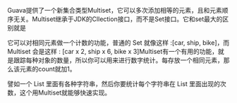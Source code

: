  Guava提供了一个新集合类型Multiset，它可以多次添加相等的元素，且和元素顺序无关。Multiset继承于JDK的Cllection接口，而不是Set接口。它和set最大的区别就是

它可以对相同元素做一个计数的功能，普通的 Set 就像这样 :[car, ship, bike]，而 Multiset 会是这样 : [car x 2, ship x 6, bike x 3]Multiset有一个有用的功能，就是跟踪每种对象的数量，所以你可以用来进行数字统计。每存放一个相同元素，那么该元素的count就加1。

譬如一个 List 里面有各种字符串，然后你要统计每个字符串在 List 里面出现的次数，这个用Multiset就能够快速实现。

